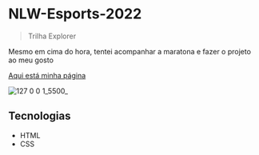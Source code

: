 # NLW-Esports-2022
> Trilha Explorer 

Mesmo em cima do hora, tentei acompanhar a maratona e fazer o projeto ao meu gosto

[Aqui está minha página](https://igoredu-silva.github.io/NLW-Esports-2022/)

![127 0 0 1_5500_](Imagens/index-html.png)


## Tecnologias
- HTML
- CSS

